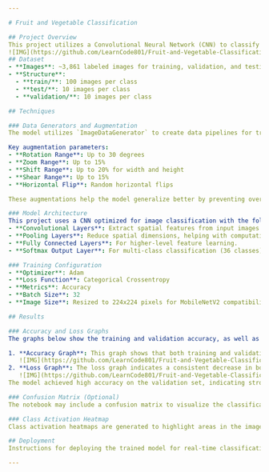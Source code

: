 ```yaml
---

# Fruit and Vegetable Classification

## Project Overview
This project utilizes a Convolutional Neural Network (CNN) to classify images of 36 different fruits and vegetables. The model architecture is supported by MobileNetV2 preprocessing, along with robust data augmentation techniques to enhance the model's generalizability.
![IMG](https://github.com/LearnCode801/Fruit-and-Vegetable-Classification/blob/main/Screenshot%202024-10-30%20165244.png)
## Dataset
- **Images**: ~3,861 labeled images for training, validation, and testing.
- **Structure**:
  - **train/**: 100 images per class
  - **test/**: 10 images per class
  - **validation/**: 10 images per class

## Techniques

### Data Generators and Augmentation
The model utilizes `ImageDataGenerator` to create data pipelines for training, validation, and testing. The training and validation generators apply **MobileNetV2 preprocessing** to normalize images to the input scale required by the model. Additionally, data augmentation techniques, such as **rotation, zoom, width and height shift, shear, and horizontal flip**, are used to improve the model's robustness by exposing it to variations in data.

Key augmentation parameters:
- **Rotation Range**: Up to 30 degrees
- **Zoom Range**: Up to 15%
- **Shift Range**: Up to 20% for width and height
- **Shear Range**: Up to 15%
- **Horizontal Flip**: Random horizontal flips

These augmentations help the model generalize better by preventing overfitting and making it adaptable to variations in image orientations and sizes.

### Model Architecture
This project uses a CNN optimized for image classification with the following architecture:
- **Convolutional Layers**: Extract spatial features from input images.
- **Pooling Layers**: Reduce spatial dimensions, helping with computational efficiency.
- **Fully Connected Layers**: For higher-level feature learning.
- **Softmax Output Layer**: For multi-class classification (36 classes).

### Training Configuration
- **Optimizer**: Adam
- **Loss Function**: Categorical Crossentropy
- **Metrics**: Accuracy
- **Batch Size**: 32
- **Image Size**: Resized to 224x224 pixels for MobileNetV2 compatibility

## Results

### Accuracy and Loss Graphs
The graphs below show the training and validation accuracy, as well as the loss across epochs:

1. **Accuracy Graph**: This graph shows that both training and validation accuracy improve steadily over epochs, reaching over 90% by the end of training.
   ![IMG](https://github.com/LearnCode801/Fruit-and-Vegetable-Classification/blob/main/result%201.png)
2. **Loss Graph**: The loss graph indicates a consistent decrease in both training and validation loss, demonstrating good convergence and minimal overfitting.
   ![IMG](https://github.com/LearnCode801/Fruit-and-Vegetable-Classification/blob/main/result%202.png)
The model achieved high accuracy on the validation set, indicating strong performance on unseen data. 

### Confusion Matrix (Optional)
The notebook may include a confusion matrix to visualize the classification performance per category, revealing insights into which classes are classified accurately and where misclassifications may occur.

### Class Activation Heatmap
Class activation heatmaps are generated to highlight areas in the images that influence the model’s decision, aiding interpretability and providing insights into the model’s focus during classification.

## Deployment
Instructions for deploying the trained model for real-time classification are provided in the notebook, allowing users to apply the model in practical applications.

--- 
```

